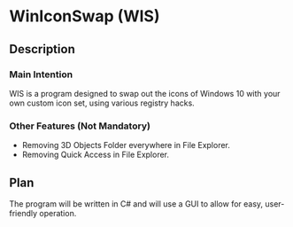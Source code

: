 # WinIconSwap (WIS)

## Description

### Main Intention
WIS is a program designed to swap out the icons of Windows 10 with your own custom icon set, using various registry hacks.

### Other Features (Not Mandatory)
- Removing 3D Objects Folder everywhere in File Explorer.
- Removing Quick Access in File Explorer.

## Plan
The program will be written in C# and will use a GUI to allow for easy, user-friendly operation.
